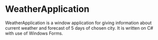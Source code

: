 # WeatherApplication


WeatherApplication is a window application for giving information about current weather and forecast of 5 days of chosen city. 
It is written on C# with use of Windows Forms.
